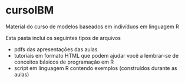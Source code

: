 # cursoIBM
Material do curso de modelos baseados em indivíduos em linguagem R

Esta pasta inclui os seguintes tipos de arquivos

- pdfs das apresentações das aulas
- tutoriais em formato HTML que podem ajudar você a lembrar-se de conceitos básicos de programação em R
- script em linguagem R contendo exemplos (construídos durante as aulas)
